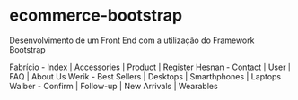 # ecommerce-bootstrap
Desenvolvimento de um Front End com a utilização do Framework Bootstrap

Fabrício - Index | Accessories | Product | Register
Hesnan - Contact | User | FAQ | About Us
Werik - Best Sellers | Desktops | Smarthphones | Laptops
Walber - Confirm | Follow-up | New Arrivals | Wearables